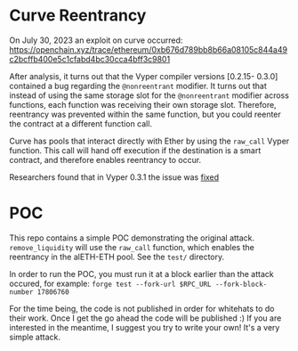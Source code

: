 # Curve Reentrancy
On July 30, 2023 an exploit on curve occurred:
https://openchain.xyz/trace/ethereum/0xb676d789bb8b66a08105c844a49c2bcffb400e5c1cfabd4bc30cca4bff3c9801

After analysis, it turns out that the Vyper compiler versions [0.2.15- 0.3.0] contained a bug regarding the `@nonreentrant` modifier. It turns out that instead of using the same storage slot for the `@nonreentrant` modifier across functions, each function was receiving their own storage slot. Therefore, reentrancy was prevented within the same function, but you could reenter the contract at a different function call.

Curve has pools that interact directly with Ether by using the `raw_call` Vyper function. This call will hand off execution if the destination is a smart contract, and therefore enables reentrancy to occur.

Researchers found that in Vyper 0.3.1 the issue was [fixed](https://github.com/vyperlang/vyper/pull/2439)

# POC
This repo contains a simple POC demonstrating the original attack. `remove_liquidity` will use the `raw_call` function, which enables the reentrancy in the alETH-ETH pool. See the `test/` directory.

In order to run the POC, you must run it at a block earlier than the attack occured, for example:
`forge test --fork-url $RPC_URL --fork-block-number 17806760`

For the time being, the code is not published in order for whitehats to do their work. Once I get the go ahead the code will be published :) If you are interested in the meantime, I suggest you try to write your own! It's a very simple attack.